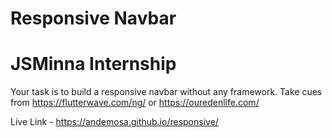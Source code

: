 # Responsive Navbar

# JSMinna Internship

Your task is to build a responsive navbar without any framework. Take cues from https://flutterwave.com/ng/ or https://ouredenlife.com/

Live Link - https://andemosa.github.io/responsive/
